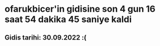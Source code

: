 # ofarukbicer'in gidisine son 4 gun 16 saat 54 dakika 45 saniye kaldi

## Gidis tarihi: 30.09.2022 :(